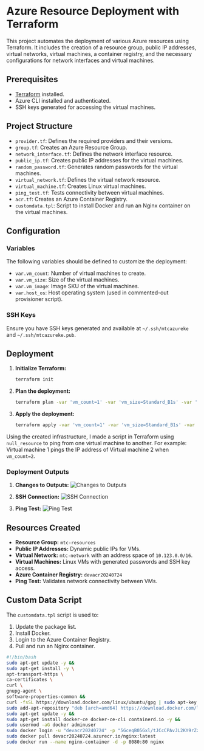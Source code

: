 # Azure Resource Deployment with Terraform

This project automates the deployment of various Azure resources using Terraform. It includes the creation of a resource group, public IP addresses, virtual networks, virtual machines, a container registry, and the necessary configurations for network interfaces and virtual machines.

## Prerequisites

- [Terraform](https://www.terraform.io/downloads.html) installed.
- Azure CLI installed and authenticated.
- SSH keys generated for accessing the virtual machines.

## Project Structure

- `provider.tf`: Defines the required providers and their versions.
- `group.tf`: Creates an Azure Resource Group.
- `network_interface.tf`: Defines the network interface resource.
- `public_ip.tf`: Creates public IP addresses for the virtual machines.
- `random_password.tf`: Generates random passwords for the virtual machines.
- `virtual_network.tf`: Defines the virtual network resource.
- `virtual_machine.tf`: Creates Linux virtual machines.
- `ping_test.tf`: Tests connectivity between virtual machines.
- `acr.tf`: Creates an Azure Container Registry.
- `customdata.tpl`: Script to install Docker and run an Nginx container on the virtual machines.

## Configuration

### Variables

The following variables should be defined to customize the deployment:

- `var.vm_count`: Number of virtual machines to create.
- `var.vm_size`: Size of the virtual machines.
- `var.vm_image`: Image SKU of the virtual machines.
- `var.host_os`: Host operating system (used in commented-out provisioner script).

### SSH Keys

Ensure you have SSH keys generated and available at `~/.ssh/mtcazureke` and `~/.ssh/mtcazureke.pub`.

## Deployment

1. **Initialize Terraform:**
    ```sh
    terraform init
    ```

2. **Plan the deployment:**
    ```sh
    terraform plan -var 'vm_count=1' -var 'vm_size=Standard_B1s' -var 'vm_image=18.04-LTS'
    ```

3. **Apply the deployment:**
    ```sh
    terraform apply -var 'vm_count=1' -var 'vm_size=Standard_B1s' -var 'vm_image=18.04-LTS'
    ```

Using the created infrastructure, I made a script in Terraform using `null_resource` to ping from one virtual machine to another. For example: Virtual machine 1 pings the IP address of Virtual machine 2 when `vm_count=2`.

### Deployment Outputs

1. **Changes to Outputs:**
   ![Changes to Outputs](./mnt/data/Screenshot%202024-07-24%20130817.png)

2. **SSH Connection:**
   ![SSH Connection](./mnt/data/Screenshot%202024-07-24%20130910.png)

3. **Ping Test:**
   ![Ping Test](./mnt/data/Screenshot%202024-07-24%20130954.png)

## Resources Created

- **Resource Group:** `mtc-resources`
- **Public IP Addresses:** Dynamic public IPs for VMs.
- **Virtual Network:** `mtc-network` with an address space of `10.123.0.0/16`.
- **Virtual Machines:** Linux VMs with generated passwords and SSH key access.
- **Azure Container Registry:** `devacr20240724`
- **Ping Test:** Validates network connectivity between VMs.

## Custom Data Script

The `customdata.tpl` script is used to:

1. Update the package list.
2. Install Docker.
3. Login to the Azure Container Registry.
4. Pull and run an Nginx container.

```bash
#!/bin/bash
sudo apt-get update -y &&
sudo apt-get install -y \
apt-transport-https \
ca-certificates \
curl \
gnupg-agent \
software-properties-common &&
curl -fsSL https://download.docker.com/linux/ubuntu/gpg | sudo apt-key add - &&
sudo add-apt-repository "deb [arch=amd64] https://download.docker.com/linux/ubuntu $(lsb_release -cs) stable" &&
sudo apt-get update -y &&
sudo apt-get install docker-ce docker-ce-cli containerd.io -y &&
sudo usermod -aG docker adminuser
sudo docker login -u "devacr20240724" -p "5GceqB05Gxl/tJCcCPAvJL2KY9rZzsZe/YywGSHt3A+ACRBT485I" devacr20240724.azurecr.io
sudo docker pull devacr20240724.azurecr.io/nginx:latest
sudo docker run --name nginx-container -d -p 8080:80 nginx
